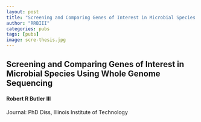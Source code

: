 ```yaml
---
layout: post
title: "Screening and Comparing Genes of Interest in Microbial Species Using Whole Genome Sequencing"
author: "RRBIII"
categories: pubs
tags: [pubs]
image: scre-thesis.jpg
---
```



## Screening and Comparing Genes of Interest in Microbial Species Using Whole Genome Sequencing
#### Robert R Butler III
Journal: PhD Diss, Illinois Institute of Technology  


